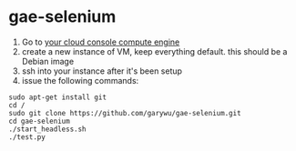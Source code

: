 gae-selenium
============

1.	Go to [your cloud console compute engine](https://console.cloud.google.com/compute/instances)
2.	create a new instance of VM, keep everything default. this should be a Debian image
3.	ssh into your instance after it's been setup
4.	issue the following commands:

```
sudo apt-get install git
cd /
sudo git clone https://github.com/garywu/gae-selenium.git
cd gae-selenium
./start_headless.sh
./test.py
```
